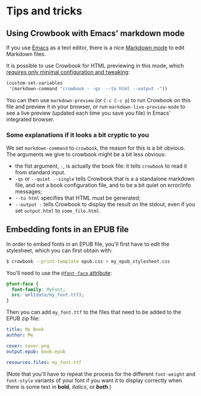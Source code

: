 # Tips and tricks #

## Using Crowbook with Emacs' markdown mode ##

If you use [Emacs](https://www.gnu.org/software/emacs/) as a text
editor, there is a
nice [Markdown mode](http://jblevins.org/projects/markdown-mode/) to
edit Markdown files. 

It is possible to use Crowbook for HTML previewing in this mode, which
[requires only minimal configuration and tweaking](http://xkcd.com/1742/):

```lisp
(custom-set-variables
 '(markdown-command "crowbook - -qs  --to html --output -"))
```

You can then use `markdown-preview` (or `C-c C-c p`) to run
Crowbook on this file and preview it in your browser, or run
`markdown-live-preview-mode` to see a live preview (updated each time
you save you file) in Emacs' integrated browser. 

### Some explanations if it looks a bit cryptic to you 

We set `markdown-command` to `crowbook`, the reason for this is a bit
obvious. The arguments we give to crowbook might be a bit less
obvious:

* the fist argument, `-`, is actually the book file: it tells
  `crowbook` to read it from standard input.
* `-qs` or `--quiet --single` tells Crowbook that is a a standalone
  markdown file, and not a book configuration file, and to be a bit
  quiet on error/info messages;
* `--to html` specifies that HTML must be generated;
* `--output -` tells Crowbook to display the result on the
  stdout, even if you set `output.html` to `some_file.html`.

## Embedding fonts in an EPUB file 

In order to embed fonts in an EPUB file, you'll first have to edit the
stylesheet, which you can first obtain with:

```bash
$ crowbook --print-template epub.css > my_epub_stylesheet.css
```

You'll need to use the [`@font-face` attribute](https://developer.mozilla.org/fr/docs/Web/CSS/@font-face):

```css
@font-face {
  font-family: MyFont;
  src: url(data/my_font.ttf);
}
```

Then you can add `my_font.ttf` to the files that need to be added to
the EPUB zip file:

```yaml
title: My Book
author: Me

cover: cover.png
output.epub: book.epub

resources.files: my_font.ttf
```


(Note that you'll have to repeat the process for the different
`font-weight` and `font-style` variants of your font if you want it to
display correctly when there is some text in **bold**, *italics*, or **_both_**.) 


